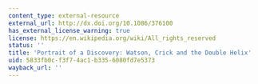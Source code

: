 ```yaml
---
content_type: external-resource
external_url: http://dx.doi.org/10.1086/376100
has_external_license_warning: true
license: https://en.wikipedia.org/wiki/All_rights_reserved
status: ''
title: 'Portrait of a Discovery: Watson, Crick and the Double Helix'
uid: 5833fb0c-f3f7-4ac1-b335-6080fd7e5373
wayback_url: ''
---
```

